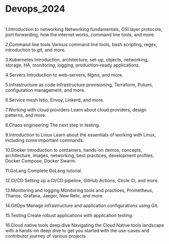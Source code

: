 # Devops_2024
#
1.Introduction to networking
Networking fundamentals, OSI layer protocols, port forwarding, how the internet works, command line tools, and more.

2.Command line tools
Various command line tools, bash scripting, regex, introduction to git, and more.

3.Kubernetes
Introduction, architecture, set-up, objects, networking, storage, HA, monitoring, logging, production-ready applications.

4.Servers
Introduction to web-servers, Nginx, and more.

5.Infrastructure as code
Infrastructure provisioning, Terraform, Pulumi, configuration management, and more.

6.Service mesh
Istio, Envoy, Linkerd, and more.

7.Working with cloud providers
Learn about cloud providers, design patterns, and more.

8.Chaos engineering
The next step in testing.

9.Introduction to Linux
Learn about the essentials of working with Linux, including some important commands.

10.Docker
Introduction to containers, hands-on demos, concepts, architecture, images, networking, best practices, development profiles, Docker Compose, Docker Swarm.

11.GoLang
Complete GoLang tutorial.

12.CI/CD
Setting up a CI/CD pipeline, GitHub Actions, Circle CI, and more.

13.Monitoring and logging
Monitoring tools and practices, Prometheus, Thanos, Grafana, Jaeger, New Relic, and more.

14.GitOps
Manage infrastructure and application configurations using Git.

15.Testing
Create robust applications with application testing.

16.Cloud native tools deep dive
Navigating the Cloud Native tools landscape with a hands-on deep dive to get you started with the use-cases and contributor journey of various projects

